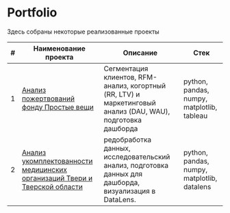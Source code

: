 # Portfolio
Здесь собраны некоторые реализованные проекты



| # | Наименование проекта | Описание | Стек |
|---| -----------------------------------------|-----------------------------------|-----------------------|
| 1 | [Анализ пожертвований фонду Простые вещи](https://github.com/annaship-viz/my_projects/tree/main/project_for_simple_things) | Cегментация клиентов, RFM-анализ, когортный (RR, LTV) и маркетинговый анализ (DAU, WAU), подготовка дашборда | python, pandas, numpy, matplotlib, tableau  |
| 2 | [Анализ укомплектованности медицинских организаций Твери и Тверской области](https://github.com/annaship-viz/my_projects/tree/main/project_for_medical_university) | редобработка данных, исследовательский анализ, подготовка данных для дашборда, визуализация в DataLens. | python, pandas, numpy, matplotlib, datalens  |
